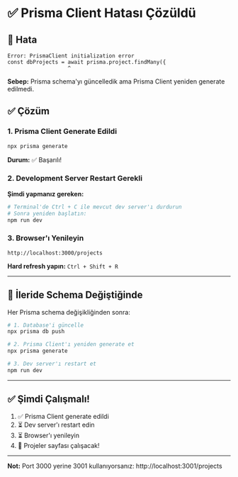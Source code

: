 # ✅ Prisma Client Hatası Çözüldü

## 🐛 Hata

```
Error: PrismaClient initialization error
const dbProjects = await prisma.project.findMany({
                   ^
```

**Sebep:** Prisma schema'yı güncelledik ama Prisma Client yeniden generate edilmedi.

## ✅ Çözüm

### 1. Prisma Client Generate Edildi

```bash
npx prisma generate
```

**Durum:** ✅ Başarılı!

### 2. Development Server Restart Gerekli

**Şimdi yapmanız gereken:**

```bash
# Terminal'de Ctrl + C ile mevcut dev server'ı durdurun
# Sonra yeniden başlatın:
npm run dev
```

### 3. Browser'ı Yenileyin

```
http://localhost:3000/projects
```

**Hard refresh yapın:** `Ctrl + Shift + R`

---

## 🔄 İleride Schema Değiştiğinde

Her Prisma schema değişikliğinden sonra:

```bash
# 1. Database'i güncelle
npx prisma db push

# 2. Prisma Client'ı yeniden generate et
npx prisma generate

# 3. Dev server'ı restart et
npm run dev
```

---

## ✅ Şimdi Çalışmalı!

1. ✅ Prisma Client generate edildi
2. ⏳ Dev server'ı restart edin
3. ⏳ Browser'ı yenileyin
4. 🎉 Projeler sayfası çalışacak!

---

**Not:** Port 3000 yerine 3001 kullanıyorsanız: http://localhost:3001/projects
